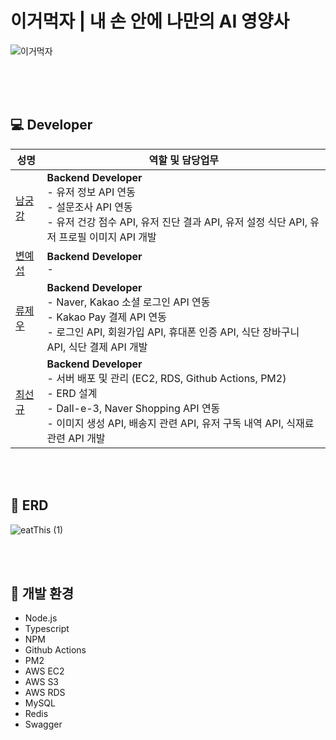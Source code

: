 # 이거먹자 | 내 손 안에 나만의 AI 영양사
![이거먹자](https://github.com/user-attachments/assets/802aa3fb-be25-4623-8d95-b45d8781e48e)

<br><br><br>

## 💻 Developer

| 성명                                                 | 역할 및 담당업무                                                                                                        |
|----------------------------------------------------|------------------------------------------------------------------------------------------------------------------|
| <a href="https://github.com/namkungkang"> 남궁강 </a>   | **Backend Developer**<br>- 유저 정보 API 연동 <br>- 설문조사 API 연동 <br>- 유저 건강 점수 API, 유저 진단 결과 API, 유저 설정 식단 API, 유저 프로필 이미지 API 개발 
| <a href="https://github.com/ye-seob"> 변예섭 </a>    | **Backend Developer**<br>-                                                    |
| <a href="https://github.com/R-J-Woo"> 류제우 </a>     | **Backend Developer**<br>- Naver, Kakao 소셜 로그인 API 연동 <br>- Kakao Pay 결제 API 연동 <br>- 로그인 API, 회원가입 API, 휴대폰 인증 API, 식단 장바구니 API, 식단 결제 API 개발
| <a href="https://github.com/ohige01"> 최선규 </a> | **Backend Developer**<br>- 서버 배포 및 관리 (EC2, RDS, Github Actions, PM2) <br>- ERD 설계 <br>- Dall-e-3, Naver Shopping API 연동 <br>- 이미지 생성 API, 배송지 관련 API, 유저 구독 내역 API, 식재료 관련 API 개발                              |

<br><br>
## 📝 ERD
![eatThis (1)](https://github.com/user-attachments/assets/5dfc7079-2411-424d-b46a-504881fbd729)

<br><br>
## 🔨 개발 환경
* Node.js
* Typescript
* NPM
* Github Actions
* PM2
* AWS EC2
* AWS S3
* AWS RDS
* MySQL
* Redis
* Swagger
<br><br>
